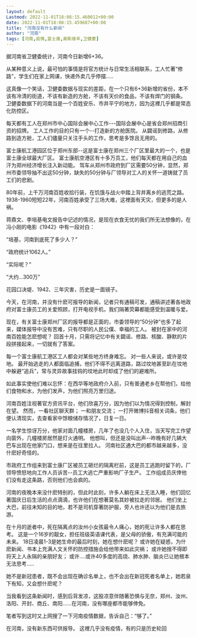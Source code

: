 ```yaml
---
layout: default
Lastmod: 2022-11-01T18:08:15.460012+00:00
date: 2022-11-01T18:08:15.459687+00:00
title: "河南没有什么新闻"
author: "河南"
tags: [河南,疫情,富士康,奥斯维辛,卫健委]
---
```


据河南省卫健委统计，河南今日新增6+36。

从某种意义上说，最可怕的事情是将官方统计与日常生活相联系，工人忙著“修路”，学生们在家上网课，快递外卖几乎停摆…..

这真像一个笑话，卫健委数据与现实的差距，在一个只有6+36新增的省份，本不该有冷清的街道，不该有新造的方舱，不该有天价的食品，不该有焊门的钢条。 卫健委数据下的河南当是一个百姓安乐、市井平宁的地方，因为这裡几乎都是常态化防控区。

每天都有工人在郑州市中心国际会展中心工作---国际会展中心是省会郑州招商引资的招牌。 工人工作的目的只有一个--打造新的方舱医院。 从闢谣到修路，从修路到造方舱，工人们儘量只关注手头的工作，思考是多馀且无用的。

富士康航工港园区位于郑州东部--这是富士康在郑州三个厂区里最大的一个，也是富士康全球最大厂区。 富士康航空港区有十多万员工，他们每天都在用自己的血汗为郑州经济增长注入新动能。 驾车从郑州市政府到厂区需要50分钟，显然，郑州市委领导抽不出这50分钟，缺失的50分钟与厂领导对工人的关怀一道铸就了员工们的悲剧。

80年前，上千万河南百姓收拾行装，在饥饿与战火中踏上背井离乡的逃荒之路。 1938-1960短短22年，河南百姓承受了三场大难，这裡面有天灾，但更多的是人祸。

蒋鼎文、李培基电文报告中记述的情况，是现在衣食无忧的我们所无法想像的，在冯小刚的电影《1942》中有一段对白：

“培基，河南到底死了多少人？”

“政府统计1062人。”

“实际呢？”

“大约…300万”

花园口决堤、1942、三年灾害，历史是一面镜子。

今天，在河南，并没有什麽可报导的新闻，记者只有通稿可发，通稿讲述著各地政府对富士康员工的关爱照顾，打开电视手机，我们隔著荧幕都能感受到温暖与爱。

现在，有关富士康郑州厂区的报导都是正面的，市委领导的“50分钟”也多了起来，媒体报导中没有苦难，只有尽职的人民公僕、幸福的工人。 被封在家中的河南百姓能怎麽想呢？ 回首十月，只需将记忆中有关闢谣、修路、核酸、静默的片段拼接起来，一切就有了答案。

每一个富士康航工港区工人都会对某些地方终身难忘。 对一些人来说，或许是坟地。 最开始逃走的人都面临追捕，他们不得不远离道路，路过坟地甚至趴在坟地中躲避“追兵”，常与灵异故事挂钩的坟地此时却成了他们的避难所。

如此事实使他们难以忘怀：在西华等地政府介入前，只有普通老乡在帮他们，给他们食物和水，为他们发声，为他们照亮万里归途。

河南百姓注视著官方资讯平台，他们欣喜万分，因为他们以为情况得到控制，解封在望。 然而，一看社区聊天群； 一和朋友交流； 一打开微博抖音相关词条，他们便认清现实，去查看家中馀粮储存情况了，日复一日。

一名学生惊讶万分，他家对面几幢楼房，几年了也没几个人入住，当天写完工作望向窗外，几幢楼房居然是灯火通明。 他想叫，但还是没叫出声--昨晚有好几辆大巴车出现在他家门口，想来是在往里拉人。 河南社区通大巴的都市越来越多，没什麽好奇怪的。

市政府工作组来到富士康厂区被员工砸烂的隔离栏前，这是员工逃跑时留下的，厂领导愤怒地向工作人员诉苦--员工大逃亡严重影响厂子生产。 工作组成员庆倖他们没有走这条路，否则他们也会疯的。

河南的夜晚本来没什麽特别的，但此时此刻，许多人躺在床上无法入睡，他们回忆著国庆日后生活的点点滴滴，也许他们在想著莫名其妙被拉走的邻居。 他们坐上大巴，前往未知的目的地，若不是司机穿著防护服，旁人也许还以为他们是去旅游。

在十月的逝者中，死在隔离点的汝州小女孩最令人痛心，她的死让许多人都在思考。 这是一个16岁的靓女，担任班级英语课代表，是父母的骄傲，有充满可能的未来。 18日凌晨1-3是她生命的最后时刻，她在想什麽呢？ 或许她在疑惑，为什麽新闻、书本上充满人文关怀的防控措施会给他带来如此灾祸； 或许她捨不得即将天上人永隔的亲朋好友； 或许….或许40多度的高烧、肺水肿、脑炎已让她根本无法思考…..

她不是新冠患者，既不会出现在确诊名单上，也不会出在新冠死者名单上，她若泉下有知，又会想什麽呢？

当我看到这条新闻时，感到后背发凉，这股凉意伴随著恐惧与无奈，郑州、汝州、洛阳、开封、商丘、南阳……在河南，没有哪座都市能够倖免。

笔者写到这时又上网搜了一下河南疫情数据，告诉自己：“够了。”

在河南，没有新东西可供报导。 这裡几乎没有疫情，有的只是历史轮回
